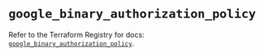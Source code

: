 # `google_binary_authorization_policy`

Refer to the Terraform Registry for docs: [`google_binary_authorization_policy`](https://registry.terraform.io/providers/hashicorp/google/5.37.0/docs/resources/binary_authorization_policy).

